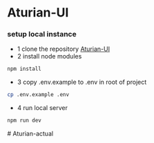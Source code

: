 # Aturian-UI

### setup local instance

- 1 clone the repository [Aturian-UI](git@github.com:Aturian/aturian-ui.git)
- 2 install node modules

```sh
npm install
```

- 3 copy .env.example to .env in root of project

```sh
cp .env.example .env
```

- 4 run local server

```sh
npm run dev
```
#   A t u r i a n - a c t u a l  
 